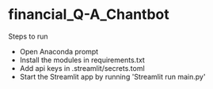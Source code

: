 # financial_Q-A_Chantbot
Steps to run
- Open Anaconda prompt
- Install the modules in requirements.txt
- Add api keys in .streamlit/secrets.toml
- Start the Streamlit app by running 'Streamlit run main.py'